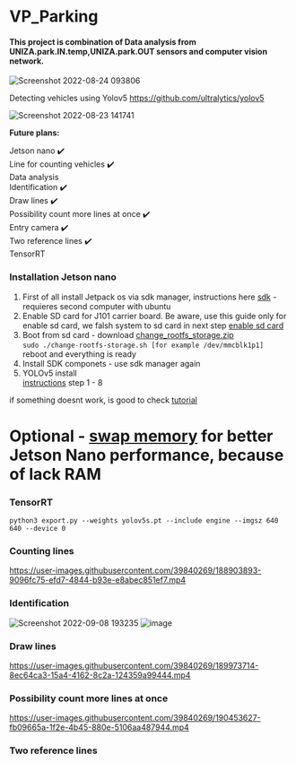 # VP_Parking

#### This project is combination of Data analysis from UNIZA.park.IN.temp,UNIZA.park.OUT sensors and computer vision network.

![Screenshot 2022-08-24 093806](https://user-images.githubusercontent.com/39840269/186360953-110d638c-a17e-4dd6-8c74-baaec0e4dc9c.png)


Detecting vehicles using Yolov5
https://github.com/ultralytics/yolov5

![Screenshot 2022-08-23 141741](https://user-images.githubusercontent.com/39840269/186155954-ca5e52df-2b4d-497b-8b0f-029fe8de62bc.png)


**Future plans:**

Jetson nano ✔️ <br />
Line for counting vehicles ✔️<br />
Data analysis <br />
Identification ✔️ <br />
Draw lines ✔️ <br />
Possibility count more lines at once ✔️ <br />
Entry camera ✔️ <br /> 
Two reference lines ✔️<br />
TensorRT

### Installation Jetson nano <br />

1. First of all install Jetpack os via sdk manager, instructions here [sdk](https://www.waveshare.com/wiki/JETSON-NANO-DEV-KIT) - requieres second computer with ubuntu <br />
2. Enable SD card for J101 carrier board. Be aware, use this guide only for enable sd card, we falsh system to sd card in next step [enable sd card](https://wiki.seeedstudio.com/J101_Enable_SD_Card/) <br />
3. Boot from sd card - download [change_rootfs_storage.zip](https://github.com/Jerryiee/VP_Parking/files/9893646/change_rootfs_storage.zip)<br/>                       ```
sudo ./change-rootfs-storage.sh [for example /dev/mmcblk1p1]                                                                                                    ```<br/>reboot and everything is ready <br />
4. Install SDK componets - use sdk manager again <br />
5. YOLOv5 install <br />
[instructions](https://wiki.seeedstudio.com/YOLOv5-Object-Detection-Jetson/) step 1 - 8 <br />

if something doesnt work, is good to check [tutorial](https://github.com/newbiehyz/hand_jetsonnano)

# Optional - [swap memory](https://github.com/JetsonHacksNano/installSwapfile) for better Jetson Nano performance, because of lack RAM

### TensorRT<br />
```python3 export.py --weights yolov5s.pt --include engine --imgsz 640 640 --device 0```


### Counting lines <br />
https://user-images.githubusercontent.com/39840269/188903893-9096fc75-efd7-4844-b93e-e8abec851ef7.mp4

### Identification<br />
![Screenshot 2022-09-08 193235](https://user-images.githubusercontent.com/39840269/189187889-78906253-27f8-431d-b966-14bf213a78c4.png)
![image](https://user-images.githubusercontent.com/39840269/189189265-78040d38-c9c9-48f2-bdd0-8f60a3766861.png)

### Draw lines <br />
https://user-images.githubusercontent.com/39840269/189973714-8ec64ca3-15a4-4162-8c2a-124359a99444.mp4

### Possibility count more lines at once  <br />
https://user-images.githubusercontent.com/39840269/190453627-fb09665a-1f2e-4b45-880e-5106aa487944.mp4


### Two reference lines  <br />


